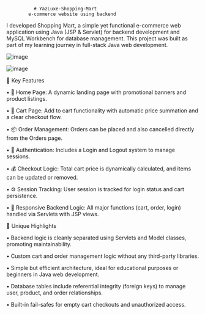               # YazLuxe-Shopping-Mart
            e-commerce website using backend 
            
I developed Shopping Mart, a simple yet functional e-commerce web application using Java (JSP & Servlet) for backend development and MySQL Workbench for database management. This project was built as part of my learning journey in full-stack Java web development.

![image](https://github.com/user-attachments/assets/4475ba84-eb5f-41b2-ba31-b43d23174bd7)

![image](https://github.com/user-attachments/assets/6de5fb78-2bdc-4f4d-80e0-3d39677cccde)


🌟 Key Features


•	📄 Home Page: A dynamic landing page with promotional banners and product listings.


•	🛒 Cart Page: Add to cart functionality with automatic price summation and a clear checkout flow.

•	📦 Order Management: Orders can be placed and also cancelled directly from the Orders page.

•	🔐 Authentication: Includes a Login and Logout system to manage sessions.

•	💰 Checkout Logic: Total cart price is dynamically calculated, and items can be updated or removed.

•	⚙️ Session Tracking: User session is tracked for login status and cart persistence.

•	🔄 Responsive Backend Logic: All major functions (cart, order, login) handled via Servlets with JSP views.

🚀 Unique Highlights


•	Backend logic is cleanly separated using Servlets and Model classes, promoting maintainability.

•	Custom cart and order management logic without any third-party libraries.

•	Simple but efficient architecture, ideal for educational purposes or beginners in Java web development.

•	Database tables include referential integrity (foreign keys) to manage user, product, and order relationships.

•	Built-in fail-safes for empty cart checkouts and unauthorized access.
